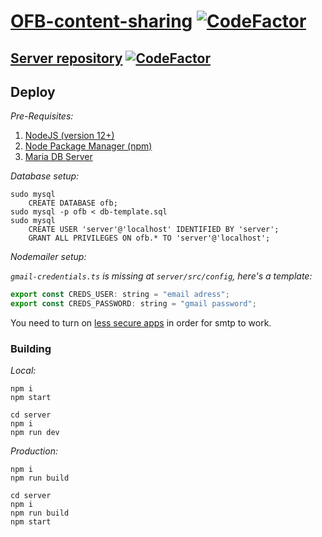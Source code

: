 # [OFB-content-sharing](https://cotearthur.github.io/OFB-content-sharing/) [![CodeFactor](https://www.codefactor.io/repository/github/cotearthur/ofb-content-sharing/badge?s=c4b62f1996e51f19b3acddfa33865084ff6b238b)](https://www.codefactor.io/repository/github/cotearthur/ofb-content-sharing)

## [Server repository](https://github.com/CoteArthur/OFB-content-sharing-server) [![CodeFactor](https://www.codefactor.io/repository/github/cotearthur/ofb-content-sharing-server/badge)](https://www.codefactor.io/repository/github/cotearthur/ofb-content-sharing-server)

## Deploy
_Pre-Requisites:_
1. [NodeJS (version 12+)](https://nodejs.org/en/)
2. [Node Package Manager (npm)](https://www.npmjs.com/)
3. [Maria DB Server](https://mariadb.org/)

_Database setup:_

    sudo mysql
        CREATE DATABASE ofb;
    sudo mysql -p ofb < db-template.sql
    sudo mysql
        CREATE USER 'server'@'localhost' IDENTIFIED BY 'server';
        GRANT ALL PRIVILEGES ON ofb.* TO 'server'@'localhost';
      
_Nodemailer setup:_

_`gmail-credentials.ts` is missing at `server/src/config`, here's a template:_

```javascript
export const CREDS_USER: string = "email adress";
export const CREDS_PASSWORD: string = "gmail password";
```
You need to turn on [less secure apps](https://myaccount.google.com/lesssecureapps) in order for smtp to work.

### Building

_Local:_

    npm i
    npm start
    
    cd server
    npm i
    npm run dev
    
_Production:_

    npm i
    npm run build

    cd server
    npm i
    npm run build
    npm start
